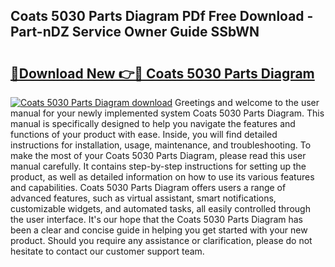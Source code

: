 ## Coats 5030 Parts Diagram PDf Free Download - Part-nDZ Service Owner Guide SSbWN

# <h2><a href="http://dfk9hg6.blite.top/?on=Coats+5030+Parts+Diagram">🔗Download New 👉🔴 Coats 5030 Parts Diagram</a></h2>

[![Coats 5030 Parts Diagram download](https://i.imgur.com/lujVjoI.png)](http://dfk9hg6.blite.top/?on=Coats+5030+Parts+Diagram)
Greetings and welcome to the user manual for your newly implemented system Coats 5030 Parts Diagram. This manual is specifically designed to help you navigate the features and functions of your product with ease. Inside, you will find detailed instructions for installation, usage, maintenance, and troubleshooting. To make the most of your Coats 5030 Parts Diagram, please read this user manual carefully. It contains step-by-step instructions for setting up the product, as well as detailed information on how to use its various features and capabilities. Coats 5030 Parts Diagram offers users a range of advanced features, such as virtual assistant, smart notifications, customizable widgets, and automated tasks, all easily controlled through the user interface. It's our hope that the Coats 5030 Parts Diagram has been a clear and concise guide in helping you get started with your new product. Should you require any assistance or clarification, please do not hesitate to contact our customer support team.
